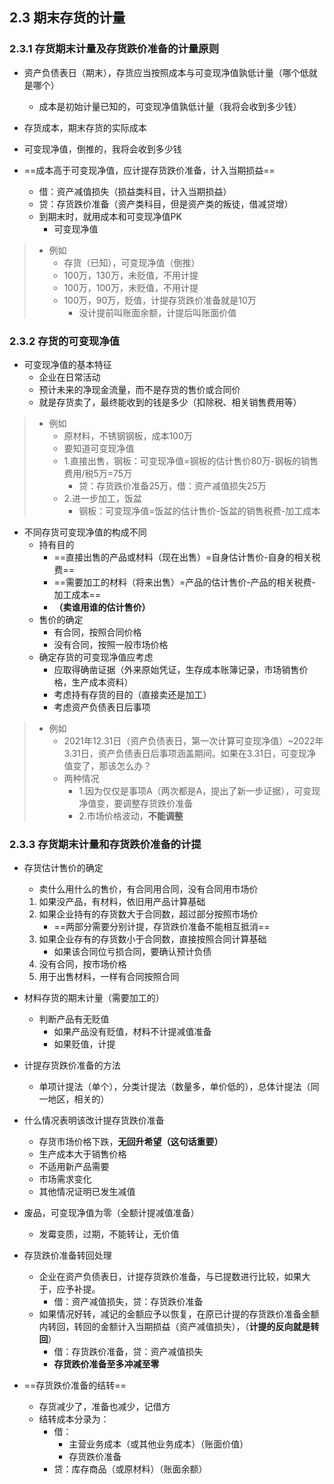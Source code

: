 ## 2.3 期末存货的计量

### 2.3.1 存货期末计量及存货跌价准备的计量原则

- 资产负债表日（期末），存货应当按照成本与可变现净值孰低计量（哪个低就是哪个）
	- 成本是初始计量已知的，可变现净值孰低计量（我将会收到多少钱）

- 存货成本，期末存货的实际成本
- 可变现净值，倒推的，我将会收到多少钱

- ==成本高于可变现净值，应计提存货跌价准备，计入当期损益==
	- 借：资产减值损失（损益类科目，计入当期损益）
	- 贷：存货跌价准备（资产类科目，但是资产类的叛徒，借减贷增）
	- 到期末时，就用成本和可变现净值PK
		- 可变现净值

> 
> - 例如
> 	- 存货（已知），可变现净值（倒推）
> 	- 100万，130万，未贬值，不用计提
> 	- 100万，100万，未贬值，不用计提
> 	- 100万，90万，贬值，计提存货跌价准备就是10万
> 		- 没计提前叫账面余额，计提后叫账面价值
> 

### 2.3.2 存货的可变现净值

- 可变现净值的基本特征
	- 企业在日常活动
	- 预计未来的净现金流量，而不是存货的售价或合同价
	- 就是存货卖了，最终能收到的钱是多少（扣除税、相关销售费用等）

> 
> - 例如
> 	- 原材料，不锈钢钢板，成本100万
> 	- 要知道可变现净值
> 	- 1.直接出售，钢板：可变现净值=钢板的估计售价80万-钢板的销售费用/税5万=75万
> 		- 贷：存货跌价准备25万，借：资产减值损失25万
> 	- 2.进一步加工，饭盆
> 		- 钢板：可变现净值=饭盆的估计售价-饭盆的销售税费-加工成本
> 

- 不同存货可变现净值的构成不同
	- 持有目的
		- ==直接出售的产品或材料（现在出售）=自身估计售价-自身的相关税费==
		- ==需要加工的材料（将来出售）=产品的估计售价-产品的相关税费-加工成本==
		- **（卖谁用谁的估计售价）**
	- 售价的确定
		- 有合同，按照合同价格
		- 没有合同，按照一般市场价格
	- 确定存货的可变现净值应考虑
		- 应取得确凿证据（外来原始凭证，生存成本账簿记录，市场销售价格，生产成本资料）
		- 考虑持有存货的目的（直接卖还是加工）
		- 考虑资产负债表日后事项

> 
> - 例如
> 	- 2021年12.31日（资产负债表日，第一次计算可变现净值）~2022年3.31日，资产负债表日后事项涵盖期间。如果在3.31日，可变现净值变了，那该怎么办？
> 	- 两种情况
> 		- 1.因为仅仅是事项A（两次都是A，提出了新一步证据），可变现净值变，要调整存货跌价准备
> 		- 2.市场价格波动，**不能调整**
> 

### 2.3.3 存货期末计量和存货跌价准备的计提

- 存货估计售价的确定
	- 卖什么用什么的售价，有合同用合同，没有合同用市场价
	1. 如果没产品，有材料，依旧用产品计算基础
	2. 如果企业持有的存货数大于合同数，超过部分按照市场价
		- ==两部分需要分别计提，存货跌价准备不能相互抵消==
	3. 如果企业存有的存货数小于合同数，直接按照合同计算基础
		- 如果该合同位亏损合同，要确认预计负债
	4. 没有合同，按市场价格
	5. 用于出售材料，一样有合同按照合同

- 材料存货的期末计量（需要加工的）
	- 判断产品有无贬值
		- 如果产品没有贬值，材料不计提减值准备
		- 如果贬值，计提

- 计提存货跌价准备的方法
	- 单项计提法（单个），分类计提法（数量多，单价低的），总体计提法（同一地区，相关的）
	
- 什么情况表明该改计提存货跌价准备
	- 存货市场价格下跌，**无回升希望（这句话重要）**
	- 生产成本大于销售价格
	- 不适用新产品需要
	- 市场需求变化
	- 其他情况证明已发生减值
	
- 废品，可变现净值为零（全额计提减值准备）
	- 发霉变质，过期，不能转让，无价值

- 存货跌价准备转回处理
	- 企业在资产负债表日，计提存货跌价准备，与已提数进行比较，如果大于，应予补提。
		- 借：资产减值损失，贷：存货跌价准备
	- 如果情况好转，减记的金额应予以恢复，在原已计提的存货跌价准备金额内转回，转回的金额计入当期损益（资产减值损失），（__计提的反向就是转回__）
		- 借：存货跌价准备，贷：资产减值损失
		- __存货跌价准备至多冲减至零__

- ==存货跌价准备的结转==
	- 存货减少了，准备也减少，记借方
	- 结转成本分录为：
		- 借：
			- 主营业务成本（或其他业务成本）（账面价值）
			- 存货跌价准备
		- 贷：库存商品（或原材料）（账面余额）



